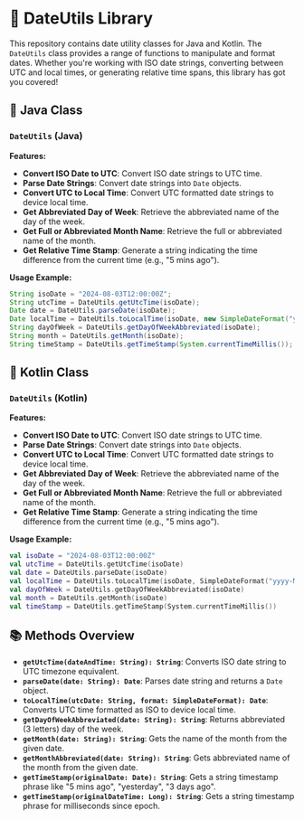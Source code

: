 # 📅 DateUtils Library

This repository contains date utility classes for Java and Kotlin. The `DateUtils` class provides a range of functions to manipulate and format dates. Whether you're working with ISO date strings, converting between UTC and local times, or generating relative time spans, this library has got you covered!

## 📜 Java Class

### `DateUtils` (Java)

**Features:**
- **Convert ISO Date to UTC**: Convert ISO date strings to UTC time.
- **Parse Date Strings**: Convert date strings into `Date` objects.
- **Convert UTC to Local Time**: Convert UTC formatted date strings to device local time.
- **Get Abbreviated Day of Week**: Retrieve the abbreviated name of the day of the week.
- **Get Full or Abbreviated Month Name**: Retrieve the full or abbreviated name of the month.
- **Get Relative Time Stamp**: Generate a string indicating the time difference from the current time (e.g., "5 mins ago").

**Usage Example:**
```java
String isoDate = "2024-08-03T12:00:00Z";
String utcTime = DateUtils.getUtcTime(isoDate);
Date date = DateUtils.parseDate(isoDate);
Date localTime = DateUtils.toLocalTime(isoDate, new SimpleDateFormat("yyyy-MM-dd'T'HH:mm:ss.SSS'Z'"));
String dayOfWeek = DateUtils.getDayOfWeekAbbreviated(isoDate);
String month = DateUtils.getMonth(isoDate);
String timeStamp = DateUtils.getTimeStamp(System.currentTimeMillis());
```

## 📜 Kotlin Class

### `DateUtils` (Kotlin)

**Features:**
- **Convert ISO Date to UTC**: Convert ISO date strings to UTC time.
- **Parse Date Strings**: Convert date strings into `Date` objects.
- **Convert UTC to Local Time**: Convert UTC formatted date strings to device local time.
- **Get Abbreviated Day of Week**: Retrieve the abbreviated name of the day of the week.
- **Get Full or Abbreviated Month Name**: Retrieve the full or abbreviated name of the month.
- **Get Relative Time Stamp**: Generate a string indicating the time difference from the current time (e.g., "5 mins ago").

**Usage Example:**
```kotlin
val isoDate = "2024-08-03T12:00:00Z"
val utcTime = DateUtils.getUtcTime(isoDate)
val date = DateUtils.parseDate(isoDate)
val localTime = DateUtils.toLocalTime(isoDate, SimpleDateFormat("yyyy-MM-dd'T'HH:mm:ss.SSS'Z'"))
val dayOfWeek = DateUtils.getDayOfWeekAbbreviated(isoDate)
val month = DateUtils.getMonth(isoDate)
val timeStamp = DateUtils.getTimeStamp(System.currentTimeMillis())
```

## 📚 Methods Overview

- **`getUtcTime(dateAndTime: String): String`**: Converts ISO date string to UTC timezone equivalent.
- **`parseDate(date: String): Date`**: Parses date string and returns a `Date` object.
- **`toLocalTime(utcDate: String, format: SimpleDateFormat): Date`**: Converts UTC time formatted as ISO to device local time.
- **`getDayOfWeekAbbreviated(date: String): String`**: Returns abbreviated (3 letters) day of the week.
- **`getMonth(date: String): String`**: Gets the name of the month from the given date.
- **`getMonthAbbreviated(date: String): String`**: Gets abbreviated name of the month from the given date.
- **`getTimeStamp(originalDate: Date): String`**: Gets a string timestamp phrase like "5 mins ago", "yesterday", "3 days ago".
- **`getTimeStamp(originalDateTime: Long): String`**: Gets a string timestamp phrase for milliseconds since epoch.
